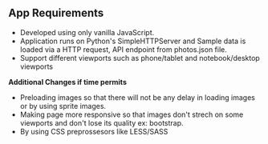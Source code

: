 ## App Requirements

- Developed using only vanilla JavaScript.
- Application runs on Python's SimpleHTTPServer and Sample data is loaded via a HTTP request, API endpoint from photos.json file.
- Support different viewports such as phone/tablet and notebook/desktop viewports

**Additional Changes if time permits**

- Preloading images so that there will not be any delay in loading images or by using sprite images.
- Making page more responsive so that images don't strech on some viewports and don't lose its quality ex: bootstrap.
- By using CSS preprossesors like LESS/SASS 